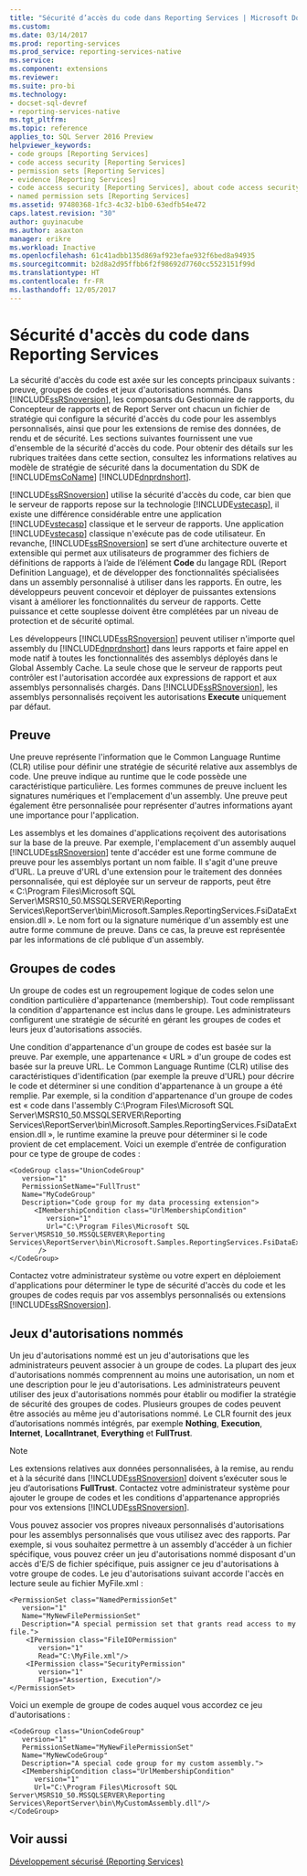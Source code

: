 ```yaml
---
title: "Sécurité d’accès du code dans Reporting Services | Microsoft Docs"
ms.custom: 
ms.date: 03/14/2017
ms.prod: reporting-services
ms.prod_service: reporting-services-native
ms.service: 
ms.component: extensions
ms.reviewer: 
ms.suite: pro-bi
ms.technology:
- docset-sql-devref
- reporting-services-native
ms.tgt_pltfrm: 
ms.topic: reference
applies_to: SQL Server 2016 Preview
helpviewer_keywords:
- code groups [Reporting Services]
- code access security [Reporting Services]
- permission sets [Reporting Services]
- evidence [Reporting Services]
- code access security [Reporting Services], about code access security
- named permission sets [Reporting Services]
ms.assetid: 97480368-1fc3-4c32-b1b0-63edfb54e472
caps.latest.revision: "30"
author: guyinacube
ms.author: asaxton
manager: erikre
ms.workload: Inactive
ms.openlocfilehash: 61c41adbb135d869af923efae932f6bed8a94935
ms.sourcegitcommit: b2d8a2d95ffbb6f2f98692d7760cc5523151f99d
ms.translationtype: HT
ms.contentlocale: fr-FR
ms.lasthandoff: 12/05/2017
---
```

# <a name="code-access-security-in-reporting-services"></a>Sécurité d'accès du code dans Reporting Services
  La sécurité d'accès du code est axée sur les concepts principaux suivants : preuve, groupes de codes et jeux d'autorisations nommés. Dans [!INCLUDE[ssRSnoversion](../../../includes/ssrsnoversion-md.md)], les composants du Gestionnaire de rapports, du Concepteur de rapports et de Report Server ont chacun un fichier de stratégie qui configure la sécurité d'accès du code pour les assemblys personnalisés, ainsi que pour les extensions de remise des données, de rendu et de sécurité. Les sections suivantes fournissent une vue d'ensemble de la sécurité d'accès du code. Pour obtenir des détails sur les rubriques traitées dans cette section, consultez les informations relatives au modèle de stratégie de sécurité dans la documentation du SDK de [!INCLUDE[msCoName](../../../includes/msconame-md.md)] [!INCLUDE[dnprdnshort](../../../includes/dnprdnshort-md.md)].  
  
 [!INCLUDE[ssRSnoversion](../../../includes/ssrsnoversion-md.md)] utilise la sécurité d'accès du code, car bien que le serveur de rapports repose sur la technologie [!INCLUDE[vstecasp](../../../includes/vstecasp-md.md)], il existe une différence considérable entre une application [!INCLUDE[vstecasp](../../../includes/vstecasp-md.md)] classique et le serveur de rapports. Une application [!INCLUDE[vstecasp](../../../includes/vstecasp-md.md)] classique n'exécute pas de code utilisateur. En revanche, [!INCLUDE[ssRSnoversion](../../../includes/ssrsnoversion-md.md)] se sert d’une architecture ouverte et extensible qui permet aux utilisateurs de programmer des fichiers de définitions de rapports à l’aide de l’élément **Code** du langage RDL (Report Definition Language), et de développer des fonctionnalités spécialisées dans un assembly personnalisé à utiliser dans les rapports. En outre, les développeurs peuvent concevoir et déployer de puissantes extensions visant à améliorer les fonctionnalités du serveur de rapports. Cette puissance et cette souplesse doivent être complétées par un niveau de protection et de sécurité optimal.  
  
 Les développeurs [!INCLUDE[ssRSnoversion](../../../includes/ssrsnoversion-md.md)] peuvent utiliser n'importe quel assembly du [!INCLUDE[dnprdnshort](../../../includes/dnprdnshort-md.md)] dans leurs rapports et faire appel en mode natif à toutes les fonctionnalités des assemblys déployés dans le Global Assembly Cache. La seule chose que le serveur de rapports peut contrôler est l'autorisation accordée aux expressions de rapport et aux assemblys personnalisés chargés. Dans [!INCLUDE[ssRSnoversion](../../../includes/ssrsnoversion-md.md)], les assemblys personnalisés reçoivent les autorisations **Execute** uniquement par défaut.  
  
## <a name="evidence"></a>Preuve  
 Une preuve représente l'information que le Common Language Runtime (CLR) utilise pour définir une stratégie de sécurité relative aux assemblys de code. Une preuve indique au runtime que le code possède une caractéristique particulière. Les formes communes de preuve incluent les signatures numériques et l'emplacement d'un assembly. Une preuve peut également être personnalisée pour représenter d'autres informations ayant une importance pour l'application.  
  
 Les assemblys et les domaines d'applications reçoivent des autorisations sur la base de la preuve. Par exemple, l'emplacement d'un assembly auquel [!INCLUDE[ssRSnoversion](../../../includes/ssrsnoversion-md.md)] tente d'accéder est une forme commune de preuve pour les assemblys portant un nom faible. Il s'agit d'une preuve d'URL. La preuve d'URL d'une extension pour le traitement des données personnalisée, qui est déployée sur un serveur de rapports, peut être « C:\Program Files\Microsoft SQL Server\MSRS10_50.MSSQLSERVER\Reporting Services\ReportServer\bin\Microsoft.Samples.ReportingServices.FsiDataExtension.dll ». Le nom fort ou la signature numérique d'un assembly est une autre forme commune de preuve. Dans ce cas, la preuve est représentée par les informations de clé publique d'un assembly.  
  
## <a name="code-groups"></a>Groupes de codes  
 Un groupe de codes est un regroupement logique de codes selon une condition particulière d'appartenance (membership). Tout code remplissant la condition d'appartenance est inclus dans le groupe. Les administrateurs configurent une stratégie de sécurité en gérant les groupes de codes et leurs jeux d'autorisations associés.  
  
 Une condition d'appartenance d'un groupe de codes est basée sur la preuve. Par exemple, une appartenance « URL » d'un groupe de codes est basée sur la preuve URL. Le Common Language Runtime (CLR) utilise des caractéristiques d'identification (par exemple la preuve d'URL) pour décrire le code et déterminer si une condition d'appartenance à un groupe a été remplie. Par exemple, si la condition d'appartenance d'un groupe de codes est « code dans l'assembly C:\Program Files\Microsoft SQL Server\MSRS10_50.MSSQLSERVER\Reporting Services\ReportServer\bin\Microsoft.Samples.ReportingServices.FsiDataExtension.dll », le runtime examine la preuve pour déterminer si le code provient de cet emplacement. Voici un exemple d'entrée de configuration pour ce type de groupe de codes :  
  
```  
<CodeGroup class="UnionCodeGroup"  
   version="1"  
   PermissionSetName="FullTrust"  
   Name="MyCodeGroup"  
   Description="Code group for my data processing extension">  
      <IMembershipCondition class="UrlMembershipCondition"  
         version="1"  
         Url="C:\Program Files\Microsoft SQL Server\MSRS10_50.MSSQLSERVER\Reporting Services\ReportServer\bin\Microsoft.Samples.ReportingServices.FsiDataExtension.dll"  
       />  
</CodeGroup>  
```  
  
 Contactez votre administrateur système ou votre expert en déploiement d'applications pour déterminer le type de sécurité d'accès du code et les groupes de codes requis par vos assemblys personnalisés ou extensions [!INCLUDE[ssRSnoversion](../../../includes/ssrsnoversion-md.md)].  
  
## <a name="named-permission-sets"></a>Jeux d'autorisations nommés  
 Un jeu d'autorisations nommé est un jeu d'autorisations que les administrateurs peuvent associer à un groupe de codes. La plupart des jeux d'autorisations nommés comprennent au moins une autorisation, un nom et une description pour le jeu d'autorisations. Les administrateurs peuvent utiliser des jeux d'autorisations nommés pour établir ou modifier la stratégie de sécurité des groupes de codes. Plusieurs groupes de codes peuvent être associés au même jeu d'autorisations nommé. Le CLR fournit des jeux d’autorisations nommés intégrés, par exemple **Nothing**, **Execution**, **Internet**, **LocalIntranet**, **Everything** et **FullTrust**.  
  
> [!NOTE]  
>  Les extensions relatives aux données personnalisées, à la remise, au rendu et à la sécurité dans [!INCLUDE[ssRSnoversion](../../../includes/ssrsnoversion-md.md)] doivent s’exécuter sous le jeu d’autorisations **FullTrust**. Contactez votre administrateur système pour ajouter le groupe de codes et les conditions d'appartenance appropriés pour vos extensions [!INCLUDE[ssRSnoversion](../../../includes/ssrsnoversion-md.md)].  
  
 Vous pouvez associer vos propres niveaux personnalisés d'autorisations pour les assemblys personnalisés que vous utilisez avec des rapports. Par exemple, si vous souhaitez permettre à un assembly d'accéder à un fichier spécifique, vous pouvez créer un jeu d'autorisations nommé disposant d'un accès d'E/S de fichier spécifique, puis assigner ce jeu d'autorisations à votre groupe de codes. Le jeu d'autorisations suivant accorde l'accès en lecture seule au fichier MyFile.xml :  
  
```  
<PermissionSet class="NamedPermissionSet"  
   version="1"  
   Name="MyNewFilePermissionSet"  
   Description="A special permission set that grants read access to my file.">  
    <IPermission class="FileIOPermission"  
       version="1"  
       Read="C:\MyFile.xml"/>  
    <IPermission class="SecurityPermission"  
       version="1"  
       Flags="Assertion, Execution"/>  
</PermissionSet>  
```  
  
 Voici un exemple de groupe de codes auquel vous accordez ce jeu d'autorisations :  
  
```  
<CodeGroup class="UnionCodeGroup"  
   version="1"  
   PermissionSetName="MyNewFilePermissionSet"  
   Name="MyNewCodeGroup"  
   Description="A special code group for my custom assembly.">  
   <IMembershipCondition class="UrlMembershipCondition"  
      version="1"  
      Url="C:\Program Files\Microsoft SQL Server\MSRS10_50.MSSQLSERVER\Reporting Services\ReportServer\bin\MyCustomAssembly.dll"/>  
</CodeGroup>  
```  
  
## <a name="see-also"></a>Voir aussi  
 [Développement sécurisé &#40;Reporting Services&#41;](../../../reporting-services/extensions/secure-development/secure-development-reporting-services.md)  
  
  
